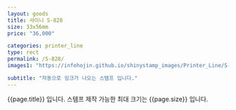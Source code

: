 ```yaml
---
layout: goods
title: 샤이니 S-828
size: 33x56mm
price: "36,000"

categories: printer_line
type: rect
permalink: /S-828/
images1: "https://infohojin.github.io/shinystamp_images/Printer_Line/S-828/S-828_1.jpg"

subtitle: "자동으로 잉크가 나오는 스템프 입니다."
---
```


{{page.title}} 입니다. 스템프 제작 가능한 최대 크기는 {{page.size}} 입니다. 